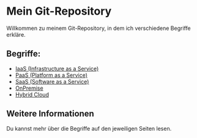 # Mein Git-Repository

Willkommen zu meinem Git-Repository, in dem ich verschiedene Begriffe erkläre.

## Begriffe:
- [IaaS (Infrastructure as a Service)](iaas.md)
- [PaaS (Platform as a Service)](paas.md)
- [SaaS (Software as a Service)](saas.md)
- [OnPremise](onpremise.md)
- [Hybrid Cloud](hybrid-cloud.md)

## Weitere Informationen
Du kannst mehr über die Begriffe auf den jeweiligen Seiten lesen.
